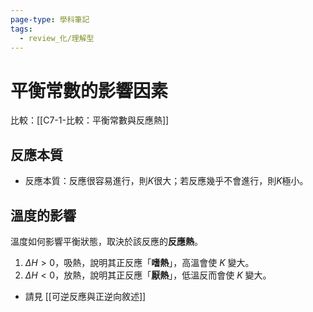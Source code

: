 ```yaml
---
page-type: 學科筆記
tags:
  - review_化/理解型
---
```

# 平衡常數的影響因素
比較：[[C7-1-比較：平衡常數與反應熱]]
## 反應本質
- 反應本質：反應很容易進行，則$K$很大；若反應幾乎不會進行，則$K$極小。
## 溫度的影響
溫度如何影響平衡狀態，取決於該反應的**反應熱**。
1. $\Delta H>0$，吸熱，說明其正反應「**嗜熱**」，高溫會使 $K$ 變大。
2. $\Delta H<0$，放熱，說明其正反應「**厭熱**」，低溫反而會使 $K$ 變大。
- 請見 [[可逆反應與正逆向敘述]]